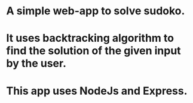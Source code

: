 # A simple web-app to solve sudoko.

# It uses backtracking algorithm to find the solution of the given input by the user.

# This app uses NodeJs and Express.
